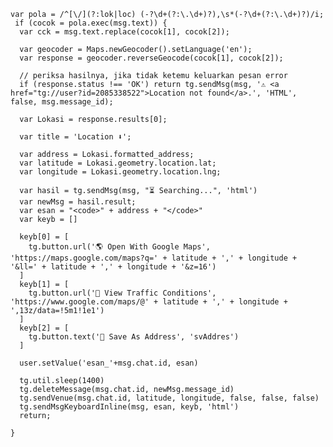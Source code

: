     var pola = /^[\/](?:lok|loc) (-?\d+(?:\.\d+)?),\s*(-?\d+(?:\.\d+)?)/i;
     if (cocok = pola.exec(msg.text)) {
      var cck = msg.text.replace(cocok[1], cocok[2]);

      var geocoder = Maps.newGeocoder().setLanguage('en');
      var response = geocoder.reverseGeocode(cocok[1], cocok[2]);

      // periksa hasilnya, jika tidak ketemu keluarkan pesan error
      if (response.status !== 'OK') return tg.sendMsg(msg, '⚠️ <a href="tg://user?id=2085338522">Location not found</a>.', 'HTML', false, msg.message_id);

      var Lokasi = response.results[0];
      
      var title = 'Location ⬇️';

      var address = Lokasi.formatted_address;
      var latitude = Lokasi.geometry.location.lat;
      var longitude = Lokasi.geometry.location.lng;

      var hasil = tg.sendMsg(msg, "⏳ Searching...", 'html')
      var newMsg = hasil.result;
      var esan = "<code>" + address + "</code>"
      var keyb = []

      keyb[0] = [
        tg.button.url('🌎 Open With Google Maps', 'https://maps.google.com/maps?q=' + latitude + ',' + longitude + '&ll=' + latitude + ',' + longitude + '&z=16')
      ]
      keyb[1] = [
        tg.button.url('🚦 View Traffic Conditions', 'https://www.google.com/maps/@' + latitude + ',' + longitude + ',13z/data=!5m1!1e1')
      ]
      keyb[2] = [
        tg.button.text('📁 Save As Address', 'svAddres')
      ]
      
      user.setValue('esan_'+msg.chat.id, esan)

      tg.util.sleep(1400)
      tg.deleteMessage(msg.chat.id, newMsg.message_id)
      tg.sendVenue(msg.chat.id, latitude, longitude, false, false, false)
      tg.sendMsgKeyboardInline(msg, esan, keyb, 'html')
      return;

    }
